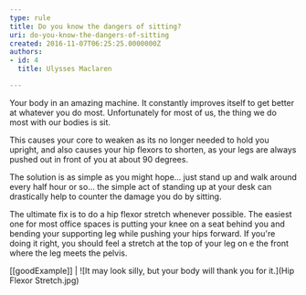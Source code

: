 ```yaml
---
type: rule
title: Do you know the dangers of sitting?
uri: do-you-know-the-dangers-of-sitting
created: 2016-11-07T06:25:25.0000000Z
authors:
- id: 4
  title: Ulysses Maclaren

---
```


Your body in an amazing machine. It constantly improves itself to get better at whatever you do most. Unfortunately for most of us, the thing we do most with our bodies is sit.
 
This causes your core to weaken as its no longer needed to hold you upright, and also causes your hip flexors to shorten, as your legs are always pushed out in front of you at about 90 degrees.

The solution is as simple as you might hope... just stand up and walk around every half hour or so... the simple act of standing up at your desk can drastically help to counter the damage you do by sitting.

The ultimate fix is to do a hip flexor stretch whenever possible. The easiest one for most office spaces is putting your knee on a seat behind you and bending your supporting leg while pushing your hips forward. If you're doing it right, you should feel a stretch at the top of your leg on e the front where the leg meets the pelvis.

[[goodExample]]
| ![It may look silly, but your body will thank you for it.](Hip Flexor Stretch.jpg)
